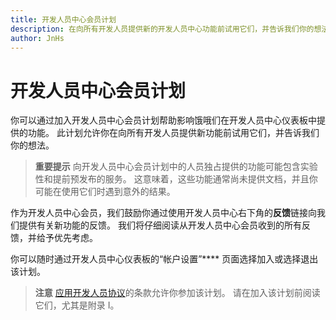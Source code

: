 ```yaml
---
title: 开发人员中心会员计划
description: 在向所有开发人员提供新的开发人员中心功能前试用它们，并告诉我们你的想法。
author: JnHs
---
```


# 开发人员中心会员计划

你可以通过加入开发人员中心会员计划帮助影响饿哦们在开发人员中心仪表板中提供的功能。 此计划允许你在向所有开发人员提供新功能前试用它们，并告诉我们你的想法。

> **重要提示** 向开发人员中心会员计划中的人员独占提供的功能可能包含实验性和提前预发布的服务。 这意味着，这些功能通常尚未提供文档，并且你可能在使用它们时遇到意外的结果。 

作为开发人员中心会员，我们鼓励你通过使用开发人员中心右下角的**反馈**链接向我们提供有关新功能的反馈。 我们将仔细阅读从开发人员中心会员收到的所有反馈，并给予优先考虑。

你可以随时通过开发人员中心仪表板的“帐户设置”**** 页面选择加入或选择退出该计划。 

> **注意** [应用开发人员协议](https://msdn.microsoft.com/windows/apps/hh694058.aspx)的条款允许你参加该计划。 请在加入该计划前阅读它们，尤其是附录 I。


<!--HONumber=May16_HO2-->


